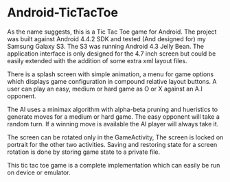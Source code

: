Android-TicTacToe
=================

As the name suggests, this is a Tic Tac Toe game for Android. The project was built against Android 4.4.2 SDK and tested (And designed for) my Samsung Galaxy S3. The S3 was running Android 4.3 Jelly Bean. The application interface is only designed for the 4.7 inch screen but could be easily extended with the addition of some extra xml layout files.

There is a splash screen with simple animation, a menu for game options which displays game configuration in compound relative layout buttons. A user can play an easy, medium or hard game as O or X against an A.I opponent.

The AI uses a minimax algorithm with alpha-beta pruning and hueristics to generate moves for a medium or hard game. The easy opponent will take a random turn. If a winning move is available the AI player will always take it.

The screen can be rotated only in the GameActivity, The screen is locked on portrait for the other two activities. Saving and restoring state for a screen rotation is done by storing game state to a private file.

This tic tac toe game is a complete implementation which can easily be run on device or emulator.

